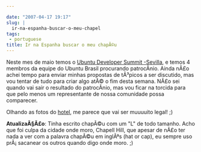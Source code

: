 ```yaml
---

date: "2007-04-17 19:17"
slug: |
  ir-na-espanha-buscar-o-meu-chapel
tags:
 - portuguese
title: Ir na Espanha buscar o meu chapÃ©u
---
```


Neste mes de maio temos o [Ubuntu Developer Summit
-Sevilla](https://wiki.ubuntu.com/UDS-Sevilla), e temos 4 membros da
equipe do Ubuntu Brasil procurando patrocÃ­nio. Ainda nÃ£o achei tempo
para enviar minhas propostas de tÃ³picos a ser discutido, mas vou tentar
de tudo para criar algo atÃ© o fim desta semana. NÃ£o sei quando vai
sair o resultado do patrocÃ­nio, mas vou ficar na torcida para que pelo
menos um representante de nossa comunidade possa comparecer.

Olhando as fotos do
[hotel](http://www.hoteles-silken.com/sevilla_alandalus_fotos_2/gallery.php/5/9/0/0/2/2/),
me parece que vai ser muuuuito legal! ;)

**AtualizaÃ§Ã£o**: Tinha escrito chapÃ©u com um "L" de todo tamanho.
Acho que foi culpa da cidade onde moro, Chapell Hill, que apesar de nÃ£o
ter nada a ver com a palavra chapÃ©u em inglÃªs (hat or cap), eu sempre
uso prÃ¡ sacanear os outros quando digo onde moro. ;)
